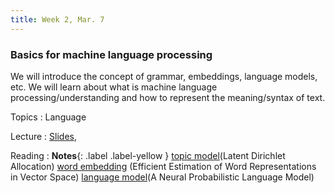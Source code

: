 ```yaml
---
title: Week 2, Mar. 7
---
```


### Basics for machine language processing

We will introduce the concept of grammar, embeddings, language models, etc. We will learn about what is machine language processing/understanding and how to represent the meaning/syntax of text.

Topics
: Language

Lecture
: [Slides](), 

Reading
: **Notes**{: .label .label-yellow }
[topic model](https://www.jmlr.org/papers/volume3/blei03a/blei03a.pdf)(Latent Dirichlet Allocation)
[word embedding](https://arxiv.org/abs/1301.3781)
(Efficient Estimation of Word Representations in Vector Space)
[language model](https://www.jmlr.org/papers/volume3/bengio03a/bengio03a.pdf)(A Neural Probabilistic Language Model)


